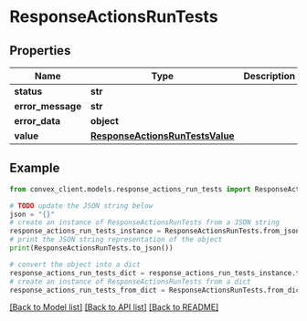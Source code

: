 # ResponseActionsRunTests


## Properties

Name | Type | Description | Notes
------------ | ------------- | ------------- | -------------
**status** | **str** |  | 
**error_message** | **str** |  | [optional] 
**error_data** | **object** |  | [optional] 
**value** | [**ResponseActionsRunTestsValue**](ResponseActionsRunTestsValue.md) |  | [optional] 

## Example

```python
from convex_client.models.response_actions_run_tests import ResponseActionsRunTests

# TODO update the JSON string below
json = "{}"
# create an instance of ResponseActionsRunTests from a JSON string
response_actions_run_tests_instance = ResponseActionsRunTests.from_json(json)
# print the JSON string representation of the object
print(ResponseActionsRunTests.to_json())

# convert the object into a dict
response_actions_run_tests_dict = response_actions_run_tests_instance.to_dict()
# create an instance of ResponseActionsRunTests from a dict
response_actions_run_tests_from_dict = ResponseActionsRunTests.from_dict(response_actions_run_tests_dict)
```
[[Back to Model list]](../README.md#documentation-for-models) [[Back to API list]](../README.md#documentation-for-api-endpoints) [[Back to README]](../README.md)


